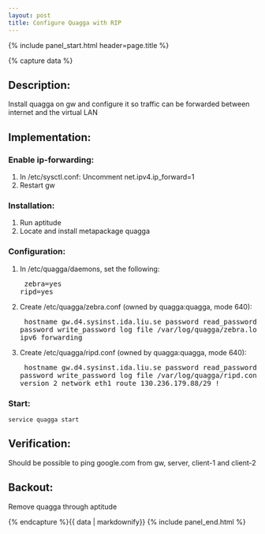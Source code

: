 ```yaml
---
layout: post
title: Configure Quagga with RIP
---
```


{% include panel_start.html header=page.title %}

{% capture data %}
## Description:
Install quagga on gw and configure it so traffic can be forwarded between internet and the virtual LAN

## Implementation:
### Enable ip-forwarding:
1. In /etc/sysctl.conf: Uncomment net.ipv4.ip_forward=1
2. Restart gw

### Installation:
1. Run aptitude
2. Locate and install metapackage quagga

### Configuration:
1. In /etc/quagga/daemons, set the following: <pre>
zebra=yes
ripd=yes
</pre>

2. Create /etc/quagga/zebra.conf (owned by quagga:quagga, mode 640): <pre>
hostname gw.d4.sysinst.ida.liu.se
password read_password
enable password write_password
log file /var/log/quagga/zebra.log
ip forwarding
ipv6 forwarding
</pre>

3. Create /etc/quagga/ripd.conf  (owned by quagga:quagga, mode 640): <pre>
  hostname gw.d4.sysinst.ida.liu.se
  password read_password
  enable password write_password
  log file /var/log/quagga/ripd.conf
  router rip
    version 2
    network eth1
    route 130.236.179.88/29
  !
</pre>

### Start:
`service quagga start`

## Verification:
Should be possible to ping google.com from gw, server, client-1 and client-2

## Backout:
Remove quagga through aptitude

{% endcapture %}{{ data | markdownify}}
{% include panel_end.html %}
